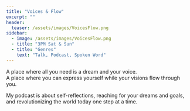 ```yaml
---
title: "Voices & Flow"
excerpt: ""
header:
  teaser: /assets/images/VoicesFlow.png
sidebar:
  - image: /assets/images/VoicesFlow.png
  - title: "3PM Sat & Sun"
  - title: "Genres"
    text: "Talk, Podcast, Spoken Word"
---
```


A place where all you need is a dream and your voice.<br>
A place where you can express yourself while your visions flow through you.

My podcast is about self-reflections, reaching for your dreams and goals, and revolutionizing the world today one step at a time.
